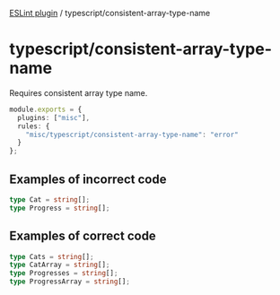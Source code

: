 [ESLint plugin](https://ilyub.github.io/eslint-plugin-misc/) / typescript/consistent-array-type-name

# typescript/consistent-array-type-name

Requires consistent array type name.

```ts
module.exports = {
  plugins: ["misc"],
  rules: {
    "misc/typescript/consistent-array-type-name": "error"
  }
};
```

## Examples of incorrect code

```ts
type Cat = string[];
type Progress = string[];
```

## Examples of correct code

```ts
type Cats = string[];
type CatArray = string[];
type Progresses = string[];
type ProgressArray = string[];
```